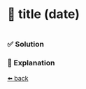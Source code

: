 # 🧪 title (date)

```language

```

### ✅ Solution

### 📝 Explanation

[⬅️ back](../README.md#title)